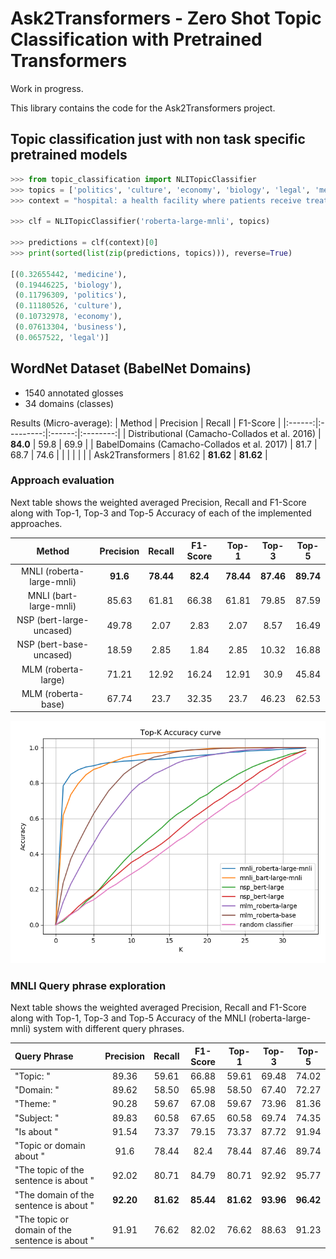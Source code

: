 # Ask2Transformers - Zero Shot Topic Classification with Pretrained Transformers

Work in progress.

This library contains the code for the Ask2Transformers project.


## Topic classification just with non task specific pretrained models

```python
>>> from topic_classification import NLITopicClassifier
>>> topics = ['politics', 'culture', 'economy', 'biology', 'legal', 'medicine', 'business']
>>> context = "hospital: a health facility where patients receive treatment."

>>> clf = NLITopicClassifier('roberta-large-mnli', topics)

>>> predictions = clf(context)[0]
>>> print(sorted(list(zip(predictions, topics))), reverse=True)

[(0.32655442, 'medicine'),
 (0.19446225, 'biology'),
 (0.11796309, 'politics'),
 (0.11180526, 'culture'),
 (0.10732978, 'economy'),
 (0.07613304, 'business'),
 (0.0657522, 'legal')]

```

## WordNet Dataset (BabelNet Domains)

- 1540 annotated glosses
- 34 domains (classes)

Results (Micro-average):
| Method | Precision | Recall | F1-Score |
|:------:|:---------:|:------:|:--------:|
| Distributional (Camacho-Collados et al. 2016) | **84.0** | 59.8 | 69.9 |
| BabelDomains (Camacho-Collados et al. 2017)   | 81.7 | 68.7 | 74.6 |
| | | | |
| Ask2Transformers | 81.62 | **81.62** | **81.62** |


### Approach evaluation

Next table shows the weighted averaged Precision, Recall and F1-Score along with Top-1, Top-3 and Top-5 Accuracy of each of the implemented approaches.

| Method | Precision | Recall | F1-Score | Top-1 | Top-3 | Top-5 |
|:------:|:---------:|:------:|:--------:|:-----:|:-----:|:-----:|
| MNLI (roberta-large-mnli) | **91.6** | **78.44** | **82.4** | **78.44** | **87.46** | **89.74** |
| MNLI (bart-large-mnli) | 85.63 | 61.81 | 66.38 | 61.81 | 79.85 | 87.59 |
| NSP (bert-large-uncased) | 49.78 | 2.07 | 2.83 | 2.07 | 8.57 | 16.49 |
| NSP (bert-base-uncased) | 18.59 | 2.85 | 1.84 | 2.85 | 10.32 | 16.88 |
| MLM (roberta-large) | 71.21 | 12.92 | 16.24 | 12.91 | 30.9 | 45.84 |
| MLM (roberta-base)  | 67.74 | 23.7 | 32.35 | 23.7 | 46.23 | 62.53 |

![Top-K Accuracy curve](experiments/topk_accuracy_curve.png)

### MNLI Query phrase exploration

Next table shows the weighted averaged Precision, Recall and F1-Score along with Top-1, Top-3 and Top-5 Accuracy of the MNLI (roberta-large-mnli) system with different query phrases.

| Query Phrase | Precision | Recall | F1-Score | Top-1 | Top-3 | Top-5 |
|:-------|:---------:|:------:|:--------:|:-----:|:-----:|:-----:|
| "Topic: " | 89.36 | 59.61 | 66.88 | 59.61 | 69.48 | 74.02 |
| "Domain: " | 89.62 | 58.50 | 65.98 | 58.50 | 67.40 | 72.27 |
| "Theme: " | 90.28 | 59.67 | 67.08 | 59.67 | 73.96 | 81.36 |
| "Subject: " | 89.83 | 60.58 | 67.65 | 60.58 | 69.74 | 74.35 |
| "Is about " | 91.54 | 73.37 | 79.15 | 73.37 | 87.72 | 91.94 |
| "Topic or domain about "  | 91.6 | 78.44 | 82.4 | 78.44 | 87.46 | 89.74 |
| "The topic of the sentence is about "  | 92.02 | 80.71 | 84.79 | 80.71 | 92.92 | 95.77 |
| "The domain of the sentence is about "  | **92.20** | **81.62** | **85.44** | **81.62** | **93.96** | **96.42** |
| "The topic or domain of the sentence is about "  | 91.91 | 76.62 | 82.02 | 76.62 | 88.63 | 91.23 |